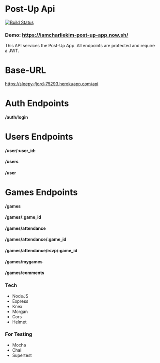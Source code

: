 # Post-Up Api
[![Build Status](https://travis-ci.org/joemccann/dillinger.svg?branch=master)](https://travis-ci.org/joemccann/dillinger)

### Demo: https://iamcharliekim-post-up-app.now.sh/

This API services the Post-Up App.  All endpoints are protected and require a JWT.

# Base-URL
https://sleepy-fjord-75293.herokuapp.com/api

# Auth Endpoints
#### /auth/login

# Users Endpoints
#### /user/:user_id:
#### /users
#### /user

# Games Endpoints
#### /games
#### /games/:game_id
#### /games/attendance
#### /games/attendance/:game_id
#### /games/attendance/rsvp/:game_id
#### /games/mygames
#### /games/comments


### Tech
* NodeJS
* Express
* Knex
* Morgan
* Cors
* Helmet

### For Testing
* Mocha
* Chai
* Supertest

